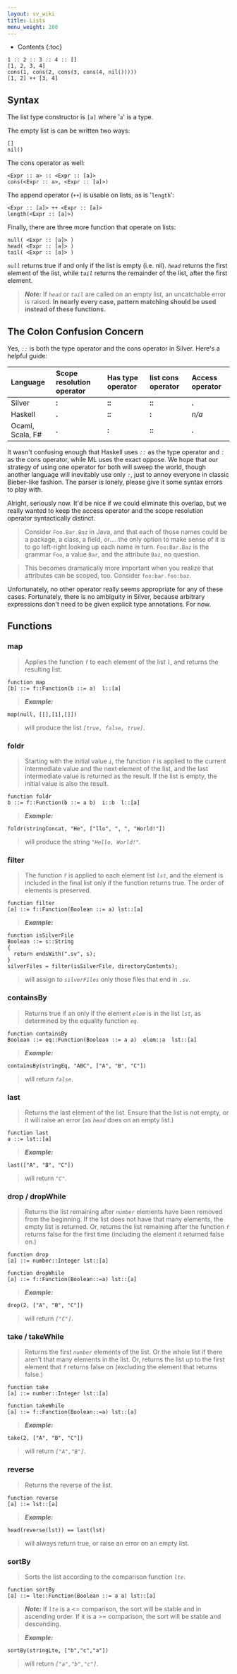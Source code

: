 ```yaml
---
layout: sv_wiki
title: Lists
menu_weight: 200
---
```


* Contents
{:toc}

```
1 :: 2 :: 3 :: 4 :: []
[1, 2, 3, 4]
cons(1, cons(2, cons(3, cons(4, nil()))))
[1, 2] ++ [3, 4]
```

## Syntax

The list type constructor is `[a]` where '`a`' is a type.

The empty list is can be written two ways:
```
[]
nil()
```

The cons operator as well:
```
<Expr :: a> :: <Expr :: [a]>
cons(<Expr :: a>, <Expr :: [a]>)
```

The append operator (`++`) is usable on lists, as is '`length`':
```
<Expr :: [a]> ++ <Expr :: [a]>
length(<Expr :: [a]>)
```

Finally, there are three more function that operate on lists:
```
null( <Expr :: [a]> )
head( <Expr :: [a]> )
tail( <Expr :: [a]> )
```

_`null`_ returns true if and only if the list is empty (i.e. nil).  _`head`_ returns the first element of the list, while _`tail`_ returns the remainder of the list, after the first element.

> _**Note:**_
> If _`head`_ or _`tail`_ are called on an empty list, an uncatchable error is raised.  **In nearly every case, pattern matching should be used instead of these functions.**

## The Colon Confusion Concern

Yes, _`::`_ is both the type operator and the cons operator in Silver.  Here's a helpful guide:

| Language | Scope resolution operator | Has type operator | list cons operator | Access operator |
|:---------|:--------------------------|:------------------|:-------------------|:----------------|
| Silver   | **:**                     | **::**            | **::**             | **.**           |
| Haskell  | **.**                     | **::**            | **:**              | _n/a_           |
| Ocaml, Scala, F# | **.**                     | **:**             | **::**             | **.**           |

It wasn't confusing enough that Haskell uses _`::`_ as the type operator and _`:`_ as the cons operator, while ML uses the exact oppose. We hope that our strategy of using one operator for both will sweep the world, though another language will inevitably use only _`:`_, just to annoy everyone in classic Bieber-like fashion. The parser is lonely, please give it some syntax errors to play with.

Alright, seriously now.  It'd be nice if we could eliminate this overlap, but we really wanted to keep the access operator and the scope resolution operator syntactically distinct.

> Consider `Foo.Bar.Baz` in Java, and that each of those names could be a package, a class, a field, or.... the only option to make sense of it is to go left-right looking up each name in turn. `Foo:Bar.Baz` is the grammar `Foo`, a value `Bar`, and the attribute `Baz`, no question.

> This becomes dramatically more important when you realize that attributes can be scoped, too.  Consider `foo:bar.foo:baz`.

Unfortunately, no other operator really seems appropriate for any of these cases.  Fortunately, there is no ambiguity in Silver, because arbitrary expressions don't need to be given explicit type annotations. For now.


## Functions


### map

> Applies the function _`f`_ to each element of the list _`l`_, and returns the resulting list.
```
function map
[b] ::= f::Function(b ::= a)  l::[a]
```

> _**Example:**_
```
map(null, [[],[1],[]])
```
> will produce the list _`[true, false, true]`_.

### foldr

> Starting with the initial value _`i`_, the function _`f`_ is applied to the current intermediate value and the next element of the list, and the last intermediate value is returned as the result.  If the list is empty, the initial value is also the result.
```
function foldr
b ::= f::Function(b ::= a b)  i::b  l::[a]
```

> _**Example:**_
```
foldr(stringConcat, "He", ["llo", ", ", "World!"])
```
> will produce the string _`"Hello, World!"`_.

### filter

> The function _`f`_ is applied to each element list _`lst`_, and the element is included in the final list only if the function returns true. The order of elements is preserved.
```
function filter
[a] ::= f::Function(Boolean ::= a) lst::[a]
```

> _**Example:**_
```
function isSilverFile
Boolean ::= s::String
{
  return endsWith(".sv", s);
}
silverFiles = filter(isSilverFile, directoryContents);
```
> will assign to _`silverFiles`_ only those files that end in _`.sv`_.

### containsBy

> Returns true if an only if the element _`elem`_ is in the list _`lst`_, as determined by the equality function _`eq`_.
```
function containsBy
Boolean ::= eq::Function(Boolean ::= a a)  elem::a  lst::[a]
```

> _**Example:**_
```
containsBy(stringEq, "ABC", ["A", "B", "C"])
```
> will return _`false`_.

### last

> Returns the last element of the list. Ensure that the list is not empty, or it will raise an error (as _`head`_ does on an empty list.)
```
function last
a ::= lst::[a]
```

> _**Example:**_
```
last(["A", "B", "C"])
```
> will return _`"C"`_.

### drop / dropWhile

> Returns the list remaining after _`number`_ elements have been removed from the beginning.  If the list does not have that many elements, the empty list is returned.
> Or, returns the list remaining after the function _`f`_ returns false for the first time (including the element it returned false on.)
```
function drop
[a] ::= number::Integer lst::[a]
```
```
function dropWhile
[a] ::= f::Function(Boolean::=a) lst::[a]
```

> _**Example:**_
```
drop(2, ["A", "B", "C"])
```
> will return _`["C"]`_.

### take / takeWhile

> Returns the first _`number`_ elements of the list.  Or the whole list if there aren't that many elements in the list.
> Or, returns the list up to the first element that _`f`_ returns false on (excluding the element that returns false.)
```
function take
[a] ::= number::Integer lst::[a]
```
```
function takeWhile
[a] ::= f::Function(Boolean::=a) lst::[a]
```

> _**Example:**_
```
take(2, ["A", "B", "C"])
```
> will return _`["A","B"]`_.

### reverse

> Returns the reverse of the list.
```
function reverse
[a] ::= lst::[a]
```

> _**Example:**_
```
head(reverse(lst)) == last(lst)
```
> will always return true, or raise an error on an empty list.

### sortBy

> Sorts the list according to the comparison function _`lte`_.
```
function sortBy
[a] ::= lte::Function(Boolean ::= a a) lst::[a]
```

> _**Note:**_
> If _`lte`_ is a <= comparison, the sort will be stable and in ascending order.  If it is a >= comparison, the sort will be stable and descending.

> _**Example:**_
```
sortBy(stringLte, ["b","c","a"])
```
> will return _`["a","b","c"]`_.
